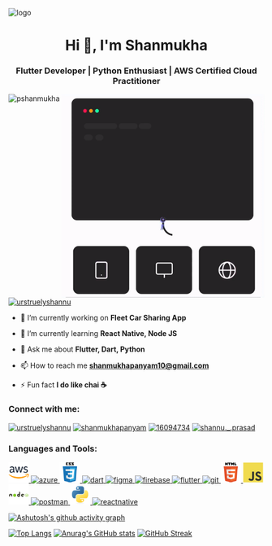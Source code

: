 ![logo](https://theninehertz.com/wp-content/uploads/2020/02/09flutter-works.jpg)
<h1 align="center">Hi 👋, I'm Shanmukha</h1>
<h3 align="center">Flutter Developer | Python Enthusiast | AWS Certified Cloud Practitioner</h3>
<img align="right" alt="Coding" width="400" src="https://github.com/pshanmukha/pshanmukha/blob/main/assests/ezgif.com-gif-maker.gif">
<p align="left"> <img src="https://komarev.com/ghpvc/?username=pshanmukha&label=Profile%20views&color=0e75b6&style=flat" alt="pshanmukha" /> </p>

<p align="left"> <a href="https://twitter.com/urstruelyshannu" target="blank"><img src="https://img.shields.io/twitter/follow/urstruelyshannu?logo=twitter&style=for-the-badge" alt="urstruelyshannu" /></a> </p>

- 🔭 I’m currently working on **Fleet Car Sharing App**

- 🌱 I’m currently learning **React Native, Node JS**

- 💬 Ask me about **Flutter, Dart, Python**

- 📫 How to reach me **shanmukhapanyam10@gmail.com**

- ⚡ Fun fact **I do like chai ☕**

<h3 align="left">Connect with me:</h3>
<p align="left">
<a href="https://twitter.com/urstruelyshannu" target="blank"><img align="center" src="https://raw.githubusercontent.com/rahuldkjain/github-profile-readme-generator/master/src/images/icons/Social/twitter.svg" alt="urstruelyshannu" height="30" width="40" /></a>
<a href="https://linkedin.com/in/shanmukhapanyam" target="blank"><img align="center" src="https://raw.githubusercontent.com/rahuldkjain/github-profile-readme-generator/master/src/images/icons/Social/linked-in-alt.svg" alt="shanmukhapanyam" height="30" width="40" /></a>
<a href="https://stackoverflow.com/users/16094734" target="blank"><img align="center" src="https://raw.githubusercontent.com/rahuldkjain/github-profile-readme-generator/master/src/images/icons/Social/stack-overflow.svg" alt="16094734" height="30" width="40" /></a>
<a href="https://instagram.com/shannu._.prasad" target="blank"><img align="center" src="https://raw.githubusercontent.com/rahuldkjain/github-profile-readme-generator/master/src/images/icons/Social/instagram.svg" alt="shannu._.prasad" height="30" width="40" /></a>
</p>

<h3 align="left">Languages and Tools:</h3>
<p align="left"> <a href="https://aws.amazon.com" target="_blank" rel="noreferrer"> <img src="https://raw.githubusercontent.com/devicons/devicon/master/icons/amazonwebservices/amazonwebservices-original-wordmark.svg" alt="aws" width="40" height="40"/> </a> <a href="https://azure.microsoft.com/en-in/" target="_blank" rel="noreferrer"> <img src="https://www.vectorlogo.zone/logos/microsoft_azure/microsoft_azure-icon.svg" alt="azure" width="40" height="40"/> </a> <a href="https://www.w3schools.com/css/" target="_blank" rel="noreferrer"> <img src="https://raw.githubusercontent.com/devicons/devicon/master/icons/css3/css3-original-wordmark.svg" alt="css3" width="40" height="40"/> </a> <a href="https://dart.dev" target="_blank" rel="noreferrer"> <img src="https://www.vectorlogo.zone/logos/dartlang/dartlang-icon.svg" alt="dart" width="40" height="40"/> </a> <a href="https://www.figma.com/" target="_blank" rel="noreferrer"> <img src="https://www.vectorlogo.zone/logos/figma/figma-icon.svg" alt="figma" width="40" height="40"/> </a> <a href="https://firebase.google.com/" target="_blank" rel="noreferrer"> <img src="https://www.vectorlogo.zone/logos/firebase/firebase-icon.svg" alt="firebase" width="40" height="40"/> </a> <a href="https://flutter.dev" target="_blank" rel="noreferrer"> <img src="https://www.vectorlogo.zone/logos/flutterio/flutterio-icon.svg" alt="flutter" width="40" height="40"/> </a> <a href="https://git-scm.com/" target="_blank" rel="noreferrer"> <img src="https://www.vectorlogo.zone/logos/git-scm/git-scm-icon.svg" alt="git" width="40" height="40"/> </a> <a href="https://www.w3.org/html/" target="_blank" rel="noreferrer"> <img src="https://raw.githubusercontent.com/devicons/devicon/master/icons/html5/html5-original-wordmark.svg" alt="html5" width="40" height="40"/> </a> <a href="https://developer.mozilla.org/en-US/docs/Web/JavaScript" target="_blank" rel="noreferrer"> <img src="https://raw.githubusercontent.com/devicons/devicon/master/icons/javascript/javascript-original.svg" alt="javascript" width="40" height="40"/> </a> <a href="https://nodejs.org" target="_blank" rel="noreferrer"> <img src="https://raw.githubusercontent.com/devicons/devicon/master/icons/nodejs/nodejs-original-wordmark.svg" alt="nodejs" width="40" height="40"/> </a> <a href="https://postman.com" target="_blank" rel="noreferrer"> <img src="https://www.vectorlogo.zone/logos/getpostman/getpostman-icon.svg" alt="postman" width="40" height="40"/> </a> <a href="https://www.python.org" target="_blank" rel="noreferrer"> <img src="https://raw.githubusercontent.com/devicons/devicon/master/icons/python/python-original.svg" alt="python" width="40" height="40"/> </a> <a href="https://reactnative.dev/" target="_blank" rel="noreferrer"> <img src="https://reactnative.dev/img/header_logo.svg" alt="reactnative" width="40" height="40"/> </a> </p>

[![Ashutosh's github activity graph](https://activity-graph.herokuapp.com/graph?username=pshanmukha&theme=github)](https://github.com/ashutosh00710/github-readme-activity-graph)

[![Top Langs](https://github-readme-stats.vercel.app/api/top-langs/?username=pshanmukha&theme=dark&layout=compact)](https://github.com/anuraghazra/github-readme-stats)
[![Anurag's GitHub stats](https://github-readme-stats.vercel.app/api?username=pshanmukha&theme=dark&show_icons=true)](https://github.com/anuraghazra/github-readme-stats)  [![GitHub Streak](https://streak-stats.demolab.com/?user=pshanmukha&theme=dark)](https://git.io/streak-stats)
